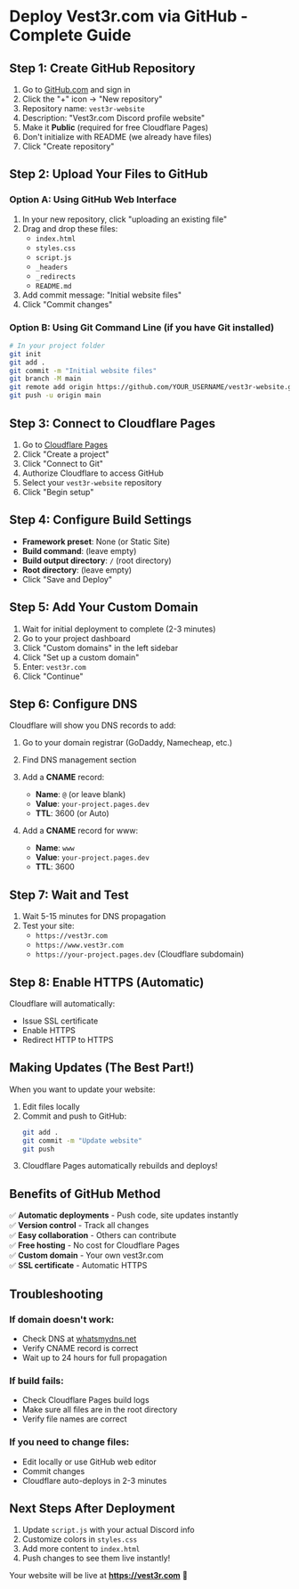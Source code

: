 # Deploy Vest3r.com via GitHub - Complete Guide

## Step 1: Create GitHub Repository

1. Go to [GitHub.com](https://github.com) and sign in
2. Click the "+" icon → "New repository"
3. Repository name: `vest3r-website`
4. Description: "Vest3r.com Discord profile website"
5. Make it **Public** (required for free Cloudflare Pages)
6. Don't initialize with README (we already have files)
7. Click "Create repository"

## Step 2: Upload Your Files to GitHub

### Option A: Using GitHub Web Interface
1. In your new repository, click "uploading an existing file"
2. Drag and drop these files:
   - `index.html`
   - `styles.css` 
   - `script.js`
   - `_headers`
   - `_redirects`
   - `README.md`
3. Add commit message: "Initial website files"
4. Click "Commit changes"

### Option B: Using Git Command Line (if you have Git installed)
```bash
# In your project folder
git init
git add .
git commit -m "Initial website files"
git branch -M main
git remote add origin https://github.com/YOUR_USERNAME/vest3r-website.git
git push -u origin main
```

## Step 3: Connect to Cloudflare Pages

1. Go to [Cloudflare Pages](https://pages.cloudflare.com/)
2. Click "Create a project"
3. Click "Connect to Git"
4. Authorize Cloudflare to access GitHub
5. Select your `vest3r-website` repository
6. Click "Begin setup"

## Step 4: Configure Build Settings

- **Framework preset**: None (or Static Site)
- **Build command**: (leave empty)
- **Build output directory**: `/` (root directory)
- **Root directory**: (leave empty)
- Click "Save and Deploy"

## Step 5: Add Your Custom Domain

1. Wait for initial deployment to complete (2-3 minutes)
2. Go to your project dashboard
3. Click "Custom domains" in the left sidebar
4. Click "Set up a custom domain"
5. Enter: `vest3r.com`
6. Click "Continue"

## Step 6: Configure DNS

Cloudflare will show you DNS records to add:

1. Go to your domain registrar (GoDaddy, Namecheap, etc.)
2. Find DNS management section
3. Add a **CNAME** record:
   - **Name**: `@` (or leave blank)
   - **Value**: `your-project.pages.dev`
   - **TTL**: 3600 (or Auto)

4. Add a **CNAME** record for www:
   - **Name**: `www`
   - **Value**: `your-project.pages.dev`
   - **TTL**: 3600

## Step 7: Wait and Test

1. Wait 5-15 minutes for DNS propagation
2. Test your site:
   - `https://vest3r.com`
   - `https://www.vest3r.com`
   - `https://your-project.pages.dev` (Cloudflare subdomain)

## Step 8: Enable HTTPS (Automatic)

Cloudflare will automatically:
- Issue SSL certificate
- Enable HTTPS
- Redirect HTTP to HTTPS

## Making Updates (The Best Part!)

When you want to update your website:

1. Edit files locally
2. Commit and push to GitHub:
   ```bash
   git add .
   git commit -m "Update website"
   git push
   ```
3. Cloudflare Pages automatically rebuilds and deploys!

## Benefits of GitHub Method

✅ **Automatic deployments** - Push code, site updates instantly  
✅ **Version control** - Track all changes  
✅ **Easy collaboration** - Others can contribute  
✅ **Free hosting** - No cost for Cloudflare Pages  
✅ **Custom domain** - Your own vest3r.com  
✅ **SSL certificate** - Automatic HTTPS  

## Troubleshooting

### If domain doesn't work:
- Check DNS at [whatsmydns.net](https://www.whatsmydns.net)
- Verify CNAME record is correct
- Wait up to 24 hours for full propagation

### If build fails:
- Check Cloudflare Pages build logs
- Make sure all files are in the root directory
- Verify file names are correct

### If you need to change files:
- Edit locally or use GitHub web editor
- Commit changes
- Cloudflare auto-deploys in 2-3 minutes

## Next Steps After Deployment

1. Update `script.js` with your actual Discord info
2. Customize colors in `styles.css`
3. Add more content to `index.html`
4. Push changes to see them live instantly!

Your website will be live at **https://vest3r.com** 🚀
